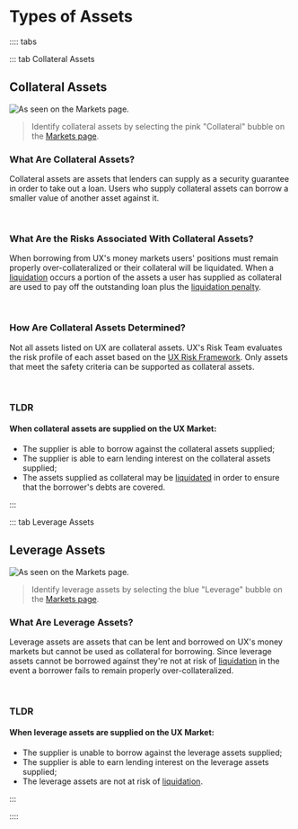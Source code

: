 # Types of Assets



:::: tabs

::: tab Collateral Assets

## Collateral Assets

![As seen on the Markets page.](/bg/collateral-bubble.png)

> Identify collateral assets by selecting the pink "Collateral" bubble on the [Markets page](https://app.umee.cc/#/markets).

### What Are Collateral Assets?

Collateral assets are assets that lenders can supply as a security guarantee in order to take out a loan. Users who supply collateral assets can borrow a smaller value of another asset against it. 

<br>

### What Are the Risks Associated With Collateral Assets?

When borrowing from UX's money markets users' positions must remain properly over-collateralized or their collateral will be liquidated. When a [liquidation](/learn-the-basics/UX-basics/common-terms.html#liquidation) occurs a portion of the assets a user has supplied as collateral are used to pay off the outstanding loan plus the [liquidation penalty](/learn-the-basics/UX-basics/common-terms.html#liquidation-penalty). 

<br>

### How Are Collateral Assets Determined?

Not all assets listed on UX are collateral assets. UX's Risk Team evaluates the risk profile of each asset based on the [UX Risk Framework](/governance/asset-listing/risk-assessment-methodology). Only assets that meet the safety criteria can be supported as collateral assets.

<br>

### TLDR

#### When collateral assets are supplied on the UX Market:
- The supplier is able to borrow against the collateral assets supplied;
- The supplier is able to earn lending interest on the collateral assets supplied;
- The assets supplied as collateral may be [liquidated](/learn-the-basics/UX-basics/common-terms.html#liquidation) in order to ensure that the borrower's debts are covered.

:::

::: tab Leverage Assets

## Leverage Assets

![As seen on the Markets page.](/bg/leverage-bubble.png)

> Identify leverage assets by selecting the blue "Leverage" bubble on the [Markets page](https://app.umee.cc/#/markets).

### What Are Leverage Assets?

Leverage assets are assets that can be lent and borrowed on UX's money markets but cannot be used as collateral for borrowing. Since leverage assets cannot be borrowed against they're not at risk of [liquidation](/learn-the-basics/UX-basics/common-terms.html#liquidation) in the event a borrower fails to remain properly over-collateralized.

<br>

### TLDR

#### When leverage assets are supplied on the UX Market:
- The supplier is unable to borrow against the leverage assets supplied;
- The supplier is able to earn lending interest on the leverage assets supplied;
- The leverage assets are not at risk of [liquidation](/learn-the-basics/UX-basics/common-terms.html#liquidation).

:::

::::
